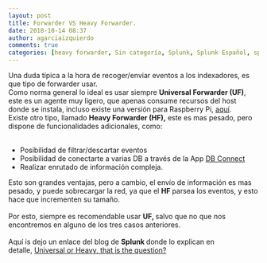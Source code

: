 ```yaml
---
layout: post
title: Forwarder VS Heavy Forwarder.
date: 2018-10-14 08:37
author: agarciaizquierdo
comments: true
categories: [heavy forwarder, Sin categoría, Splunk, Splunk Español, splunk forwarder, universal forwarder]
---
```

Una duda típica a la hora de recoger/enviar eventos a los indexadores, es que tipo de forwarder usar.<br />Como norma general lo ideal es usar siempre <b>Universal Forwarder (UF)</b>,  este es un agente muy ligero, que apenas consume recursos del host donde se instala, incluso existe una versión para Raspberry Pi, <a href="https://www.splunk.com/blog/2013/10/21/how-to-splunk-data-from-a-raspberry-pi-three-easy-steps.html" target="_blank" rel="noopener noreferrer">aquí</a>.<br />Existe otro tipo, llamado <b>Heavy Forwarder (HF),</b> este es mas pesado, pero dispone de funcionalidades adicionales, como:<br /><br /><ul><li>Posibilidad de filtrar/descartar eventos</li><li>Posibilidad de conectarte a varias DB a través de la App <a href="https://splunkbase.splunk.com/app/2686/" target="_blank" rel="noopener noreferrer">DB Connect</a></li><li>Realizar enrutado de información compleja.</li></ul><div>Esto son grandes ventajas, pero a cambio, el envío de información es mas pesado, y puede sobrecargar la red, ya que el <b>HF </b>parsea los eventos, y esto hace que incrementen su tamaño.</div><div><br /></div><div>Por esto, siempre es recomendable usar <b>UF, </b>salvo que no que nos encontremos en alguno de los tres casos anteriores.</div><div><br /></div><div>Aquí is dejo un enlace del blog de <b>Splunk </b>donde lo explican en detalle, <a href="https://www.splunk.com/blog/2016/12/12/universal-or-heavy-that-is-the-question.html" target="_blank" rel="noopener noreferrer">Universal or Heavy, that is the question?</a></div>
